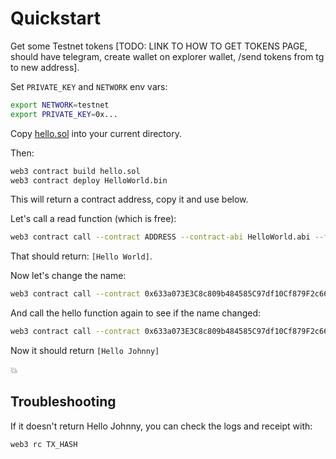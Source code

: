 # Quickstart

Get some Testnet tokens [TODO: LINK TO HOW TO GET TOKENS PAGE, should have telegram, create wallet on explorer wallet, /send tokens from tg to new address].

Set `PRIVATE_KEY` and `NETWORK` env vars:

```sh
export NETWORK=testnet
export PRIVATE_KEY=0x...
```

Copy [hello.sol](hello.sol) into your current directory.

Then:

```sh
web3 contract build hello.sol
web3 contract deploy HelloWorld.bin
```

This will return a contract address, copy it and use below.

Let's call a read function (which is free):

```sh
web3 contract call --contract ADDRESS --contract-abi HelloWorld.abi --function hello
```

That should return: `[Hello World]`.

Now let's change the name:

```sh
web3 contract call --contract 0x633a073E3C8c809b484585C97df10Cf879F2c66b --contract-abi HelloWorld.abi --function setName "Johnny"
```

And call the hello function again to see if the name changed:

```sh
web3 contract call --contract 0x633a073E3C8c809b484585C97df10Cf879F2c66b --contract-abi HelloWorld.abi --function hello
```

Now it should return `[Hello Johnny]`

:boom:

## Troubleshooting

If it doesn't return Hello Johnny, you can check the logs and receipt with:

```sh
web3 rc TX_HASH
```
